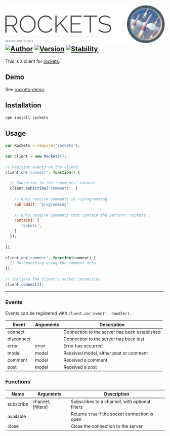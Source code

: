 ![Rockets](header.gif) [![Author](http://img.shields.io/badge/author-@rudi_theunissen-336699.svg?style=flat-square)](https://twitter.com/rudi_theunissen) [![Version](https://img.shields.io/npm/v/rockets.svg?style=flat-square)]() [![Stability](https://img.shields.io/badge/stability-beta-fe7b63.svg?style=flat-square)]()
---

This is a client for [rockets](https://github.com/rtheunissen/rockets).

## Demo

See [rockets-demo](https://github.com/rtheunissen/rockets-demo).

## Installation

```bash
npm install rockets
```

## Usage

```js
var Rockets = require('rockets');

var client = new Rockets();

// Register events on the client.
client.on('connect', function() {

  // Subscribe to the 'comments' channel.
  client.subscribe('comments', {

    // Only receive comments in r/programming.
    subreddit: 'programming'

    // Only receive comments that contain the pattern 'rockets'.
    contains: [
      'rockets',
    ]
  });

});

client.on('comment', function(comment) {
  // Do something using the comment data.
});

// Initiate the client's socket connection.
client.connect();
```

---

### Events

Events can be registered with `client.on('event', handler)`.

| Event      | Arguments  | Description                                     |
|------------|------------|-------------------------------------------------|
| connect    |            | Connection to the server has been established   |
| disconnect |            | Connection to the server has been lost          |
| error      | error      | Error has occurred                              |
| model      | model      | Received model, either post or comment          |
| comment    | model      | Received a comment                              |
| post       | model      | Received a post                                 |

### Functions

| Name       | Arguments          | Description                                     |
|------------|--------------------|-------------------------------------------------|
| subscribe  | channel, [filters] | Subscribes to a channel, with optional filters  |
| available  |                    | Returns `true` if the socket connection is open |
| close      |                    | Close the connection to the server              |
